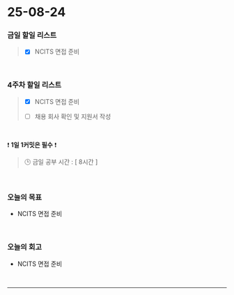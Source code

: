 # 25-08-24

### 금일 할일 리스트
> - [x] NCITS 면접 준비

<br/>

### 4주차 할일 리스트
> - [x] NCITS 면접 준비
>
> - [ ] 채용 회사 확인 및 지원서 작성

<br/>

❗ **1일 1커밋은 필수** ❗

> 🕒 금일 공부 시간 : [ 8시간 ]

<br/>

### 오늘의 목표
- NCITS 면접 준비

<br>

### 오늘의 회고
- NCITS 면접 준비

<br/>

---
